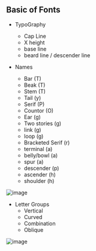 ## Basic of Fonts

- TypoGraphy
  - Cap Line
  - X height
  - base line
  - beard line / descender line

- Names
  - Bar (T)
  - Beak (T)
  - Stem (T)
  - Tail (y)
  - Serif (P)
  - Countor (O)
  - Ear (g)
  - Two stories (g)
  - link (g)
  - loop (g)
  - Bracketed Serif (r)
  - terminal (a)
  - belly/bowl (a)
  - spur (a)
  - descender (p)
  - ascender (h)
  - shoulder (h)
 
 ![image](https://github.com/sandeshkota/knowledge/assets/1955866/82d96e41-2cda-4983-89e1-7f7e6eb7bdc4)


- Letter Groups
  - Vertical
  - Curved
  - Combination
  - Oblique
 
![image](https://github.com/sandeshkota/knowledge/assets/1955866/696214ac-444b-4cd7-8153-a1643a5fa022)
 
